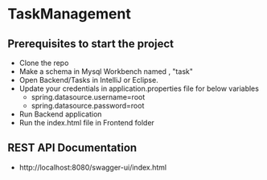 # TaskManagement


## Prerequisites to start the project

- Clone the repo
- Make a schema in Mysql Workbench named , "task"
- Open Backend/Tasks in IntelliJ or Eclipse.
- Update your credentials in application.properties file  for below variables
  - spring.datasource.username=root
  - spring.datasource.password=root
- Run Backend application
- Run the index.html file in Frontend folder

## REST API Documentation

- http://localhost:8080/swagger-ui/index.html 